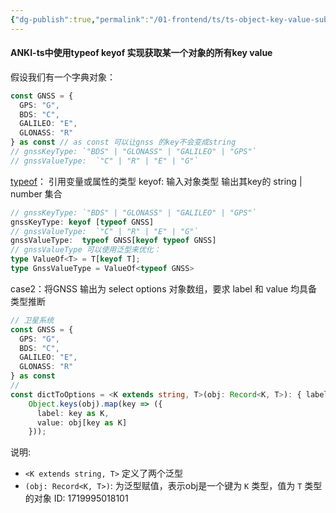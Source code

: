 ```yaml
---
{"dg-publish":true,"permalink":"/01-frontend/ts/ts-object-key-value-subtype/","title":"ts中使用typeof keyof 实现获取某一个对象的所有key value作为类型","tags":["typescript","Generics","frontend"],"created":"2024-10-23T11:02:53.000+08:00","updated":"2024-12-02T15:02:15.614+08:00"}
---
```


#### ANKI-ts中使用typeof keyof 实现获取某一个对象的所有key value
假设我们有一个字典对象：
```ts
const GNSS = {  
  GPS: "G",  
  BDS: "C",  
  GALILEO: "E",  
  GLONASS: "R"  
} as const // as const 可以让gnss 的key不会变成string
// gnssKeyType: `"BDS" | "GLONASS" | "GALILEO" | "GPS"`
// gnssValueType:  `"C" | "R" | "E" | "G"`
```
[typeof](https://www.typescriptlang.org/docs/handbook/2/typeof-types.html)： 引用变量或属性的类型
keyof: 输入对象类型 输出其key的 string | number  集合
```typescript
// gnssKeyType: `"BDS" | "GLONASS" | "GALILEO" | "GPS"`
gnssKeyType: keyof [typeof GNSS]
// gnssValueType:  `"C" | "R" | "E" | "G"`
gnssValueType:  typeof GNSS[keyof typeof GNSS]
// gnssValueType 可以使用泛型来优化：
type ValueOf<T> = T[keyof T];
type GnssValueType = ValueOf<typeof GNSS>
```
case2：将GNSS 输出为 select  options 对象数组，要求 label 和 value 均具备类型推断
```typescript
// 卫星系统  
const GNSS = {  
  GPS: "G",  
  BDS: "C",  
  GALILEO: "E",  
  GLONASS: "R"  
} as const
//
const dictToOptions = <K extends string, T>(obj: Record<K, T>): { label: K, value: T }[] =>  
    Object.keys(obj).map(key => ({  
      label: key as K,  
      value: obj[key as K]  
    }));
```
说明:
+ `<K extends string, T>` 定义了两个泛型
+ `(obj: Record<K, T>)`: 为泛型赋值，表示obj是一个键为 `K` 类型，值为 `T` 类型的对象
ID: 1719995018101
